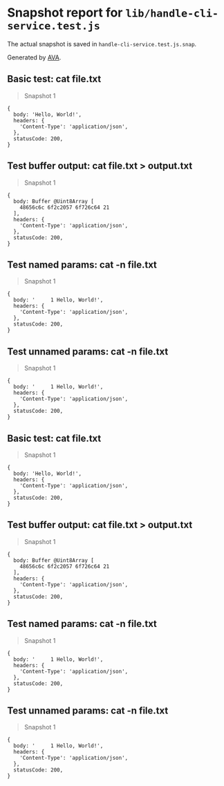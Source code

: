 # Snapshot report for `lib/handle-cli-service.test.js`

The actual snapshot is saved in `handle-cli-service.test.js.snap`.

Generated by [AVA](https://ava.li).

## Basic test: cat file.txt

> Snapshot 1

    {
      body: 'Hello, World!',
      headers: {
        'Content-Type': 'application/json',
      },
      statusCode: 200,
    }

## Test buffer output: cat file.txt > output.txt

> Snapshot 1

    {
      body: Buffer @Uint8Array [
        48656c6c 6f2c2057 6f726c64 21
      ],
      headers: {
        'Content-Type': 'application/json',
      },
      statusCode: 200,
    }

## Test named params: cat -n file.txt

> Snapshot 1

    {
      body: '     1	Hello, World!',
      headers: {
        'Content-Type': 'application/json',
      },
      statusCode: 200,
    }

## Test unnamed params: cat -n file.txt

> Snapshot 1

    {
      body: '     1	Hello, World!',
      headers: {
        'Content-Type': 'application/json',
      },
      statusCode: 200,
    }

## Basic test: cat file.txt

> Snapshot 1

    {
      body: 'Hello, World!',
      headers: {
        'Content-Type': 'application/json',
      },
      statusCode: 200,
    }

## Test buffer output: cat file.txt > output.txt

> Snapshot 1

    {
      body: Buffer @Uint8Array [
        48656c6c 6f2c2057 6f726c64 21
      ],
      headers: {
        'Content-Type': 'application/json',
      },
      statusCode: 200,
    }

## Test named params: cat -n file.txt

> Snapshot 1

    {
      body: '     1	Hello, World!',
      headers: {
        'Content-Type': 'application/json',
      },
      statusCode: 200,
    }

## Test unnamed params: cat -n file.txt

> Snapshot 1

    {
      body: '     1	Hello, World!',
      headers: {
        'Content-Type': 'application/json',
      },
      statusCode: 200,
    }
